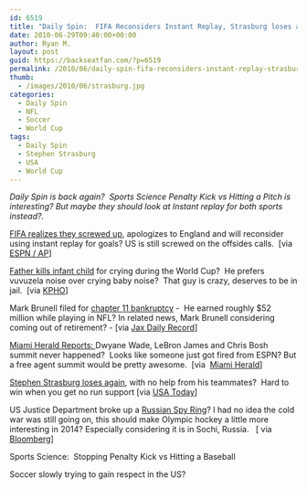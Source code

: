 ```yaml
---
id: 6519
title: "Daily Spin:  FIFA Reconsiders Instant Replay, Strasburg loses again, Russian Spy Ring Caught"
date: 2010-06-29T09:40:00+00:00
author: Ryan M.
layout: post
guid: https://backseatfan.com/?p=6519
permalink: /2010/06/daily-spin-fifa-reconsiders-instant-replay-strasburg-loses-again-russian-spy-ring-caught/
thumb:
  - /images/2010/06/strasburg.jpg
categories:
  - Daily Spin
  - NFL
  - Soccer
  - World Cup
tags:
  - Daily Spin
  - Stephen Strasburg
  - USA
  - World Cup
---
```


<div class="entry">
  <p>
    <em>Daily Spin is back again?  Sports Science Penalty Kick vs Hitting a Pitch is interesting? But maybe they should look at Instant replay for both sports instead?.</em>
  </p>

  <p>
    <a href="http://soccernet.espn.go.com/world-cup/story/_/id/5338733/ce/us/sepp-blatter-says-fifa-reopen-file-replay">FIFA realizes they screwed up</a>, apologizes to England and will reconsider using instant replay for goals? US is still screwed on the offsides calls.  [via <a href="http://soccernet.espn.go.com/world-cup/story/_/id/5338733/ce/us/sepp-blatter-says-fifa-reopen-file-replay">ESPN / AP</a>]
  </p>

  <p>
    <a href="http://www.kpho.com/news/24073325/detail.html">Father kills infant child</a> for crying during the World Cup?  He prefers vuvuzela noise over crying baby noise?  That guy is crazy, deserves to be in jail.  [via <a href="http://www.kpho.com/news/24073325/detail.html">KPHO</a>]
  </p>

  <p>
    Mark Brunell filed for <a href="http://www.jaxdailyrecord.com/showstory.php?Story_id=531319">chapter 11 bankruptcy</a> -  He earned roughly $52 million while playing in NFL? In related news, Mark Brunell considering coming out of retirement? - [via <a href="http://www.jaxdailyrecord.com/showstory.php?Story_id=531319">Jax Daily Record</a>]
  </p>

  <p>
    <a href="http://miamiherald.typepad.com/sedano-says/2010/06/wade-lbj-bosh-summit-didnt-happen-in-miami.html">Miami Herald Reports: </a> Dwyane Wade, LeBron James and Chris Bosh summit never happened?  Looks like someone just got fired from ESPN? But a free agent summit would be pretty awesome.  [via  <a href="http://miamiherald.typepad.com/sedano-says/2010/06/wade-lbj-bosh-summit-didnt-happen-in-miami.html">Miami Herald</a>]
  </p>

  <p>
    <a href="http://content.usatoday.com/communities/dailypitch/post/2010/06/nationals-not-giving-stephen-strasburg-run-support/1">Stephen Strasburg loses again</a>, with no help from his teammates?  Hard to win when you get no run support [via <a href="http://content.usatoday.com/communities/dailypitch/post/2010/06/nationals-not-giving-stephen-strasburg-run-support/1">USA Today</a>]
  </p>

  <p>
    US Justice Department broke up a <a href="http://www.bloomberg.com/news/2010-06-29/u-s-espionage-claims-recall-cold-war-spy-mania-russian-government-says.html">Russian Spy Ring</a>? I had no idea the cold war was still going on, this should make Olympic hockey a little more interesting in 2014? Especially considering it is in Sochi, Russia.   [ via <a href="http://www.bloomberg.com/news/2010-06-29/u-s-espionage-claims-recall-cold-war-spy-mania-russian-government-says.html">Bloomberg</a>]
  </p>

  <p>
    Sports Science:  Stopping Penalty Kick vs Hitting a Baseball<br />
  </p>

  <p>
    Soccer slowly trying to gain respect in the US?
  </p>
</div>

